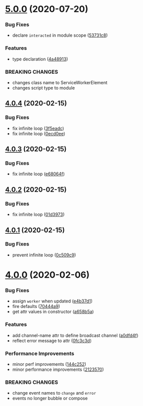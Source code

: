 # [5.0.0](https://github.com/bennypowers/service-worker/compare/v4.0.4...v5.0.0) (2020-07-20)


### Bug Fixes

* declare `interacted` in module scope ([53731c8](https://github.com/bennypowers/service-worker/commit/53731c83ddb72036ff701b0a3ac527524e4ace1d))


### Features

* type declaration ([4a48913](https://github.com/bennypowers/service-worker/commit/4a489135f6c60b934978a5fa22403867699a37e0))


### BREAKING CHANGES

* changes class name to ServiceWorkerElement
* changes script type to module

## [4.0.4](https://github.com/bennypowers/service-worker/compare/v4.0.3...v4.0.4) (2020-02-15)


### Bug Fixes

* fix infinite loop ([3f5eadc](https://github.com/bennypowers/service-worker/commit/3f5eadcead3982f0540e79f9050cea1b9f0f10af))
* fix infinite loop ([0ecd0ee](https://github.com/bennypowers/service-worker/commit/0ecd0ee647747a0baa65e4990fc7cb8f1aa787e4))

## [4.0.3](https://github.com/bennypowers/service-worker/compare/v4.0.2...v4.0.3) (2020-02-15)


### Bug Fixes

* fix infinite loop ([e68064f](https://github.com/bennypowers/service-worker/commit/e68064f8f70079a9aa30945ed0f0c3ca1b2220fc))

## [4.0.2](https://github.com/bennypowers/service-worker/compare/v4.0.1...v4.0.2) (2020-02-15)


### Bug Fixes

* fix infinite loop ([01d3973](https://github.com/bennypowers/service-worker/commit/01d39737753c46247ee876826adb056ceba21a07))

## [4.0.1](https://github.com/bennypowers/service-worker/compare/v4.0.0...v4.0.1) (2020-02-15)


### Bug Fixes

* prevent infinite loop ([0c509c9](https://github.com/bennypowers/service-worker/commit/0c509c9af4b337629cf0efbd280728f71d34649c))

# [4.0.0](https://github.com/bennypowers/service-worker/compare/v3.1.0...v4.0.0) (2020-02-06)


### Bug Fixes

* assign `worker` when updated ([e4b37d1](https://github.com/bennypowers/service-worker/commit/e4b37d1322fa0d0a0335614fb31c627c3e4c9bc8))
* fire defaults ([70444a9](https://github.com/bennypowers/service-worker/commit/70444a98d5b8163b430266e48d37d5fbb972ed4b))
* get attr values in constructor ([a658b5a](https://github.com/bennypowers/service-worker/commit/a658b5a3a4d7062038b03b4d6a23dc96e1db57a8))


### Features

* add channel-name attr to define broadcast channel ([a0dfd4f](https://github.com/bennypowers/service-worker/commit/a0dfd4f0eb450f93121967d9ea8dcafbafb252e2))
* reflect error message to attr ([0fc3c3d](https://github.com/bennypowers/service-worker/commit/0fc3c3d8de304811109f48d36b13e34daf29031b))


### Performance Improvements

* minor perf improvements ([144c252](https://github.com/bennypowers/service-worker/commit/144c252e3fea9802157f545f5a5bd5c6f0f3c008))
* minor performance improvements ([2123570](https://github.com/bennypowers/service-worker/commit/2123570f93bbdbb4ab848f66dc2b202a532e0cc8))


### BREAKING CHANGES

* change event names to `change` and `error`
* events no longer bubble or compose
